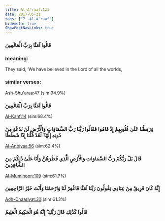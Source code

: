 ```yaml
---
title: Al-A'raaf:121
date: 2017-05-21
tags: ["7 .Al-A'raaf"]
hidemeta: true 
ShowPostNavLinks: true 
---
```

### قَالُوا آمَنَّا بِرَبِّ الْعَالَمِينَ
### meaning: 
They said, ‘We have believed in the Lord of all the worlds,
### similar verses: 

[Ash-Shu'araa:47](/26/47) (sim:94.9%)

### قَالُوا آمَنَّا بِرَبِّ الْعَالَمِينَ

[Al-Kahf:14](/18/14) (sim:68.4%)

### وَرَبَطْنَا عَلَىٰ قُلُوبِهِمْ إِذْ قَامُوا فَقَالُوا رَبُّنَا رَبُّ السَّمَاوَاتِ وَالْأَرْضِ لَنْ نَدْعُوَ مِنْ دُونِهِ إِلَٰهًا ۖ لَقَدْ قُلْنَا إِذًا شَطَطًا

[Al-Anbiyaa:56](/21/56) (sim:62.4%)

### قَالَ بَلْ رَبُّكُمْ رَبُّ السَّمَاوَاتِ وَالْأَرْضِ الَّذِي فَطَرَهُنَّ وَأَنَا عَلَىٰ ذَٰلِكُمْ مِنَ الشَّاهِدِينَ

[Al-Muminoon:109](/23/109) (sim:61.7%)

### إِنَّهُ كَانَ فَرِيقٌ مِنْ عِبَادِي يَقُولُونَ رَبَّنَا آمَنَّا فَاغْفِرْ لَنَا وَارْحَمْنَا وَأَنْتَ خَيْرُ الرَّاحِمِينَ

[Adh-Dhaariyat:30](/51/30) (sim:61.3%)

### قَالُوا كَذَٰلِكِ قَالَ رَبُّكِ ۖ إِنَّهُ هُوَ الْحَكِيمُ الْعَلِيمُ
